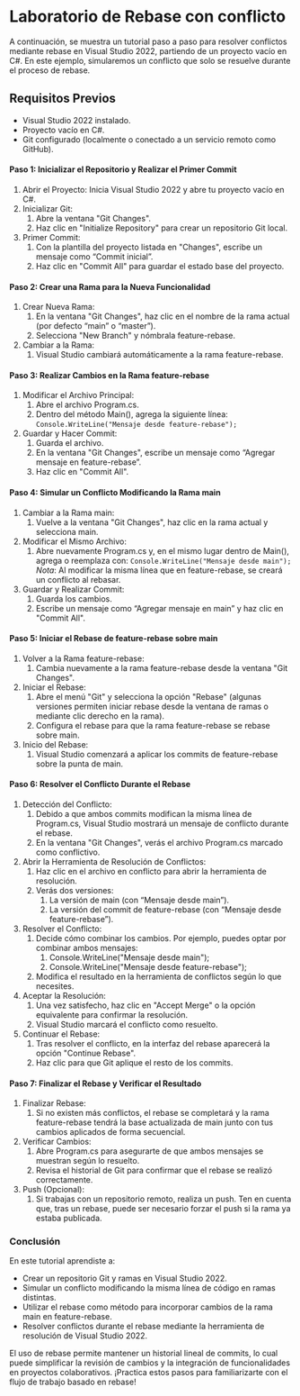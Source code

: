 # Laboratorio de Rebase con conflicto

A continuación, se muestra un tutorial paso a paso para resolver conflictos mediante rebase en Visual Studio 2022, partiendo de un proyecto vacío en C#. En este ejemplo, simularemos un conflicto que solo se resuelve durante el proceso de rebase.

## Requisitos Previos

* Visual Studio 2022 instalado.
* Proyecto vacío en C#.
* Git configurado (localmente o conectado a un servicio remoto como GitHub).

#### Paso 1: Inicializar el Repositorio y Realizar el Primer Commit

1. Abrir el Proyecto:
Inicia Visual Studio 2022 y abre tu proyecto vacío en C#.
2. Inicializar Git:
    1. Abre la ventana "Git Changes".
    1. Haz clic en "Initialize Repository" para crear un repositorio Git local.
3. Primer Commit:
    1. Con la plantilla del proyecto listada en "Changes", escribe un mensaje como “Commit inicial”.
    1. Haz clic en "Commit All" para guardar el estado base del proyecto.

#### Paso 2: Crear una Rama para la Nueva Funcionalidad

1. Crear Nueva Rama:
    1. En la ventana "Git Changes", haz clic en el nombre de la rama actual (por defecto “main” o “master”).
    1. Selecciona "New Branch" y nómbrala feature-rebase.
2. Cambiar a la Rama:
    1. Visual Studio cambiará automáticamente a la rama feature-rebase.

#### Paso 3: Realizar Cambios en la Rama feature-rebase

1. Modificar el Archivo Principal:
    1. Abre el archivo Program.cs.
    1. Dentro del método Main(), agrega la siguiente línea: `Console.WriteLine("Mensaje desde feature-rebase");`
2. Guardar y Hacer Commit:
    1. Guarda el archivo.
    1. En la ventana "Git Changes", escribe un mensaje como “Agregar mensaje en feature-rebase”.
    1. Haz clic en "Commit All".

#### Paso 4: Simular un Conflicto Modificando la Rama main

1. Cambiar a la Rama main:
    1. Vuelve a la ventana "Git Changes", haz clic en la rama actual y selecciona main.
2. Modificar el Mismo Archivo:
    1. Abre nuevamente Program.cs y, en el mismo lugar dentro de Main(), agrega o reemplaza con: `Console.WriteLine("Mensaje desde main");`
*Nota*: Al modificar la misma línea que en feature-rebase, se creará un conflicto al rebasar.
3. Guardar y Realizar Commit:
    1. Guarda los cambios.
    1. Escribe un mensaje como “Agregar mensaje en main” y haz clic en "Commit All".

#### Paso 5: Iniciar el Rebase de feature-rebase sobre main

1. Volver a la Rama feature-rebase:
    1. Cambia nuevamente a la rama feature-rebase desde la ventana "Git Changes".
2. Iniciar el Rebase:
    1. Abre el menú "Git" y selecciona la opción "Rebase" (algunas versiones permiten iniciar rebase desde la ventana de ramas o mediante clic derecho en la rama).
    1. Configura el rebase para que la rama feature-rebase se rebase sobre main.
3. Inicio del Rebase:
    1. Visual Studio comenzará a aplicar los commits de feature-rebase sobre la punta de main.

#### Paso 6: Resolver el Conflicto Durante el Rebase

1. Detección del Conflicto:
    1. Debido a que ambos commits modifican la misma línea de Program.cs, Visual Studio mostrará un mensaje de conflicto durante el rebase.
    1. En la ventana "Git Changes", verás el archivo Program.cs marcado como conflictivo.
2. Abrir la Herramienta de Resolución de Conflictos:
    1. Haz clic en el archivo en conflicto para abrir la herramienta de resolución.
    1. Verás dos versiones:
        1. La versión de main (con “Mensaje desde main”).
        1. La versión del commit de feature-rebase (con “Mensaje desde feature-rebase”).
3. Resolver el Conflicto:
    1. Decide cómo combinar los cambios. Por ejemplo, puedes optar por combinar ambos mensajes:
        1. Console.WriteLine("Mensaje desde main");
        1. Console.WriteLine("Mensaje desde feature-rebase");
    1. Modifica el resultado en la herramienta de conflictos según lo que necesites.
4. Aceptar la Resolución:
    1. Una vez satisfecho, haz clic en "Accept Merge" o la opción equivalente para confirmar la resolución.
    1. Visual Studio marcará el conflicto como resuelto.
5. Continuar el Rebase:
    1. Tras resolver el conflicto, en la interfaz del rebase aparecerá la opción "Continue Rebase".
    1. Haz clic para que Git aplique el resto de los commits.

#### Paso 7: Finalizar el Rebase y Verificar el Resultado

1. Finalizar Rebase:
    1. Si no existen más conflictos, el rebase se completará y la rama feature-rebase tendrá la base actualizada de main junto con tus cambios aplicados de forma secuencial.
2. Verificar Cambios:
    1. Abre Program.cs para asegurarte de que ambos mensajes se muestran según lo resuelto.
    1. Revisa el historial de Git para confirmar que el rebase se realizó correctamente.
3. Push (Opcional):
    1. Si trabajas con un repositorio remoto, realiza un push. Ten en cuenta que, tras un rebase, puede ser necesario forzar el push si la rama ya estaba publicada.

### Conclusión

En este tutorial aprendiste a:

* Crear un repositorio Git y ramas en Visual Studio 2022.
* Simular un conflicto modificando la misma línea de código en ramas distintas.
* Utilizar el rebase como método para incorporar cambios de la rama main en feature-rebase.
* Resolver conflictos durante el rebase mediante la herramienta de resolución de Visual Studio 2022.

El uso de rebase permite mantener un historial lineal de commits, lo cual puede simplificar la revisión de cambios y la integración de funcionalidades en proyectos colaborativos. ¡Practica estos pasos para familiarizarte con el flujo de trabajo basado en rebase!
